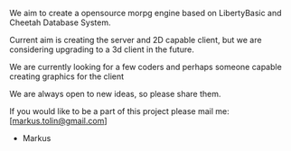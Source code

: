 We aim to create a opensource morpg engine based on LibertyBasic and Cheetah Database System.

Current aim is creating the server and 2D capable client, but we are considering upgrading to a 3d client in the future.

We are currently looking for a few coders and perhaps someone capable creating graphics for the client

We are always open to new ideas, so please share them.

If you would like to be a part of this project please mail me: [markus.tolin@gmail.com]

- Markus